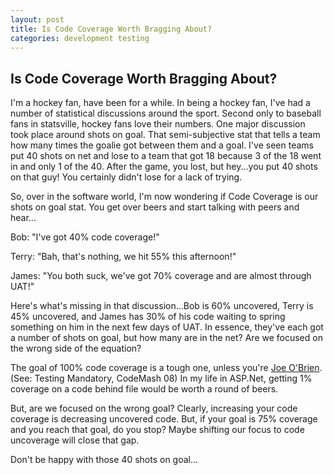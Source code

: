 ```yaml
---
layout: post
title: Is Code Coverage Worth Bragging About?
categories: development testing
---
```

## Is Code Coverage Worth Bragging About?

I'm a hockey fan, have been for a while. In being a hockey fan, I've had a number of statistical discussions around the sport. Second only to baseball fans in statsville, hockey fans love their numbers. One major discussion took place around shots on goal. That semi-subjective stat that tells a team how many times the goalie got between them and a goal. I've seen teams put 40 shots on net and lose to a team that got 18 because 3 of the 18 went in and only 1 of the 40. After the game, you lost, but hey...you put 40 shots on that guy! You certainly didn't lose for a lack of trying.

So, over in the software world, I'm now wondering if Code Coverage is our shots on goal stat. You get over beers and start talking with peers and hear...

Bob: "I've got 40% code coverage!"

Terry: "Bah, that's nothing, we hit 55% this afternoon!"

James: "You both suck, we've got 70% coverage and are almost through UAT!"

Here's what's missing in that discussion...Bob is 60% uncovered, Terry is 45% uncovered, and James has 30% of his code waiting to spring something on him in the next few days of UAT. In essence, they've each got a number of shots on goal, but how many are in the net? Are we focused on the wrong side of the equation?

The goal of 100% code coverage is a tough one, unless you're [Joe O'Brien](http://objo.com). (See: Testing Mandatory, CodeMash 08) In my life in ASP.Net, getting 1% coverage on a code behind file would be worth a round of beers.

But, are we focused on the wrong goal? Clearly, increasing your code coverage is decreasing uncovered code. But, if your goal is 75% coverage and you reach that goal, do you stop? Maybe shifting our focus to code uncoverage will close that gap.

Don't be happy with those 40 shots on goal...
